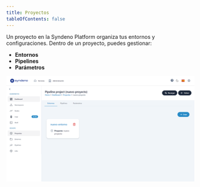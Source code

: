 ```yaml
---
title: Proyectos
tableOfContents: false
---
```


Un proyecto en la Syndeno Platform organiza tus entornos y configuraciones. Dentro de un proyecto, puedes gestionar:

* **Entornos** 
* **Pipelines**
* **Parámetros**

<div style="display: flex; justify-content: center;">
    <a href="/src/content/docs/img/getting-started/syndeno-ecosystem/devops/proyecto/lista-proyecto.png" target="_blank">
        <img src="/src/content/docs/img/getting-started/syndeno-ecosystem/devops/proyecto/lista-proyecto.png" alt="lista-proyecto" style="max-width: 100%; height: auto;">
    </a>
</div>